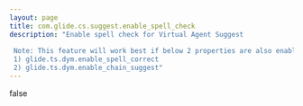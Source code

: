 ```yaml
---
layout: page
title: com.glide.cs.suggest.enable_spell_check
description: "Enable spell check for Virtual Agent Suggest  Note: This feature will work best if below 2 properties are also enabled 1) glide.ts.dym.enable_spell_correct 2) glide.ts.dym.enable_chain_suggest"
---
```

false